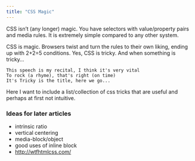 ```yaml
---
title: "CSS Magic"
---
```


CSS isn’t (any longer) magic. You have selectors with value/property pairs and media rules. It is extremely simple compared to any other system.

CSS is magic. Browsers twist and turn the rules to their own liking, ending up with 2+2=5 conditions. Yes, CSS is tricky. And when something is tricky…

	This speech is my recital, I think it's very vital
	To rock (a rhyme), that's right (on time)
	It's Tricky is the title, here we go...

Here I want to include a list/collection of css tricks that are useful and perhaps at first not intuitive.

### Ideas for later articles

- intrinsic ratio
- vertical centering
- media-block/object
- good uses of inline block
- http://wtfhtmlcss.com/
